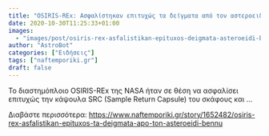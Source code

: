 ```yaml
---
title: "OSIRIS-REx: Ασφαλίστηκαν επιτυχώς τα δείγματα από τον αστεροειδή Bennu"
date: 2020-10-30T11:25:33+01:00
images:
  - "images/post/osiris-rex-asfalistikan-epituxos-deigmata-asteroeidi-bennu.jpg"
author: "AstroBot"
categories: ["Ειδήσεις"]
tags: ["naftemporiki.gr"]
draft: false
---
```


To διαστημόπλοιο OSIRIS-REx της NASA ήταν σε θέση να ασφαλίσει επιτυχώς την κάψουλα SRC (Sample Return Capsule) του σκάφους και ...

Διαβάστε περισσότερα: https://www.naftemporiki.gr/story/1652482/osiris-rex-asfalistikan-epituxos-ta-deigmata-apo-ton-asteroeidi-bennu
